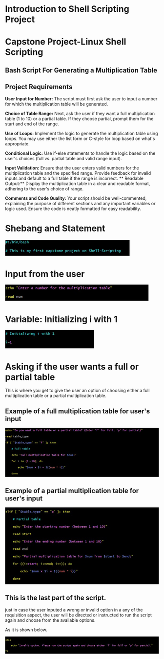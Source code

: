 # Introduction to Shell Scripting Project

# Capstone Project-Linux Shell Scripting

## Bash Script For Generating a Multiplication Table

## Project Requirements

**User Input for Number:** The script must first ask the user to input a number for which the multiplication table will be generated.

**Choice of Table Range:** Next, ask the user if they want a full multiplication table (1 to 10) or a partial table. If they choose partial, prompt them for the start and end of the range.

**Use of Loops:** Implement the logic to generate the multiplication table using loops. You may use either the list form or C-style for loop based on what's appropriate.

**Conditional Logic:** Use if-else statements to handle the logic based on the user's choices (full vs. partial table and valid range input).

**Input Validation:** Ensure that the user enters valid numbers for the multiplication table and the specified range. Provide feedback for invalid inputs and default to a full table if the range is incorrect.
**
Readable Output:** Display the multiplication table in a clear and readable format, adhering to the user's choice of range.

**Comments and Code Quality:** Your script should be well-commented, explaining the purpose of different sections and any important variables or logic used. Ensure the code is neatly formatted for easy readability.

# Shebang and Statement

![shebang_and_statement](Project_1_images/Shebang.jpg)

# Input from the user

![Input_from_user](Project_1_images/Input_from_user.jpg)

# Variable: Initializing i with 1

![variable](Project_1_images/variable.jpg)

# Asking if the user wants a full or partial table

This is where you get to give the user an option of choosing either a full multiplication table or a partial multiplication table.

## Example of a full multiplication table for user's input

![full_table](Project_1_images/full_table.jpg)

## Example of a partial multiplication table for user's input

![partial_table](Project_1_images/partial_table.jpg)

## This is the last part of the script.

just in case the user inputed a wrong or invalid option in a any of the requisition aspect, the user will be directed or instructed to run the script again and choose from the available options.

As it is shown below.

![finale](Project_1_images/finale.jpg)







